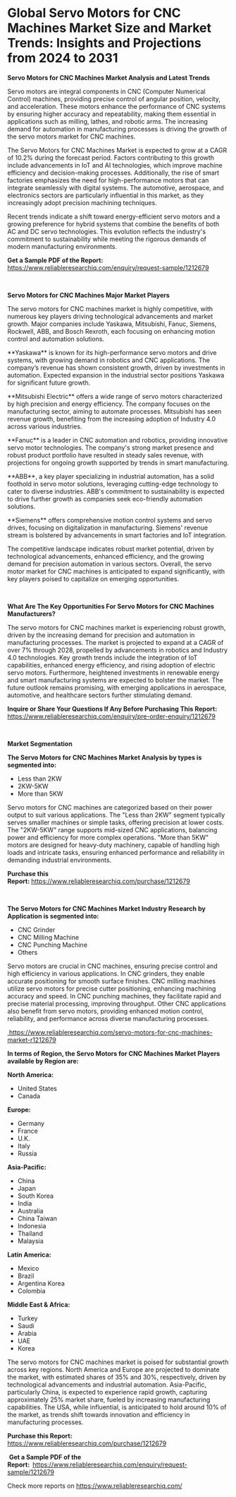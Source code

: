 <p><h1>Global Servo Motors for CNC Machines Market Size and Market Trends: Insights and Projections from 2024 to 2031</h1></p><p><strong>Servo Motors for CNC Machines Market Analysis and Latest Trends</strong></p>
<p><p>Servo motors are integral components in CNC (Computer Numerical Control) machines, providing precise control of angular position, velocity, and acceleration. These motors enhance the performance of CNC systems by ensuring higher accuracy and repeatability, making them essential in applications such as milling, lathes, and robotic arms. The increasing demand for automation in manufacturing processes is driving the growth of the servo motors market for CNC machines.</p><p>The Servo Motors for CNC Machines Market is expected to grow at a CAGR of 10.2% during the forecast period. Factors contributing to this growth include advancements in IoT and AI technologies, which improve machine efficiency and decision-making processes. Additionally, the rise of smart factories emphasizes the need for high-performance motors that can integrate seamlessly with digital systems. The automotive, aerospace, and electronics sectors are particularly influential in this market, as they increasingly adopt precision machining techniques.</p><p>Recent trends indicate a shift toward energy-efficient servo motors and a growing preference for hybrid systems that combine the benefits of both AC and DC servo technologies. This evolution reflects the industry's commitment to sustainability while meeting the rigorous demands of modern manufacturing environments.</p></p>
<p><strong>Get a Sample PDF of the Report:&nbsp;</strong> <a href="https://www.reliableresearchiq.com/enquiry/request-sample/1212679?utm_campaign=1996&utm_medium=2&utm_source=Github&utm_content=ia&utm_term=27122024&utm_id=servo-motors-for-cnc-machines">https://www.reliableresearchiq.com/enquiry/request-sample/1212679</a></p>
<p>&nbsp;</p>
<p><strong>Servo Motors for CNC Machines Major Market Players</strong></p>
<p><p>The servo motors for CNC machines market is highly competitive, with numerous key players driving technological advancements and market growth. Major companies include Yaskawa, Mitsubishi, Fanuc, Siemens, Rockwell, ABB, and Bosch Rexroth, each focusing on enhancing motion control and automation solutions.</p><p>**Yaskawa** is known for its high-performance servo motors and drive systems, with growing demand in robotics and CNC applications. The company’s revenue has shown consistent growth, driven by investments in automation. Expected expansion in the industrial sector positions Yaskawa for significant future growth.</p><p>**Mitsubishi Electric** offers a wide range of servo motors characterized by high precision and energy efficiency. The company focuses on the manufacturing sector, aiming to automate processes. Mitsubishi has seen revenue growth, benefiting from the increasing adoption of Industry 4.0 across various industries.</p><p>**Fanuc** is a leader in CNC automation and robotics, providing innovative servo motor technologies. The company's strong market presence and robust product portfolio have resulted in steady sales revenue, with projections for ongoing growth supported by trends in smart manufacturing.</p><p>**ABB**, a key player specializing in industrial automation, has a solid foothold in servo motor solutions, leveraging cutting-edge technology to cater to diverse industries. ABB's commitment to sustainability is expected to drive further growth as companies seek eco-friendly automation solutions.</p><p>**Siemens** offers comprehensive motion control systems and servo drives, focusing on digitalization in manufacturing. Siemens' revenue stream is bolstered by advancements in smart factories and IoT integration.</p><p>The competitive landscape indicates robust market potential, driven by technological advancements, enhanced efficiency, and the growing demand for precision automation in various sectors. Overall, the servo motor market for CNC machines is anticipated to expand significantly, with key players poised to capitalize on emerging opportunities.</p></p>
<p>&nbsp;</p>
<p><strong>What Are The Key Opportunities For Servo Motors for CNC Machines Manufacturers?</strong></p>
<p><p>The servo motors for CNC machines market is experiencing robust growth, driven by the increasing demand for precision and automation in manufacturing processes. The market is projected to expand at a CAGR of over 7% through 2028, propelled by advancements in robotics and Industry 4.0 technologies. Key growth trends include the integration of IoT capabilities, enhanced energy efficiency, and rising adoption of electric servo motors. Furthermore, heightened investments in renewable energy and smart manufacturing systems are expected to bolster the market. The future outlook remains promising, with emerging applications in aerospace, automotive, and healthcare sectors further stimulating demand.</p></p>
<p><strong>Inquire or Share Your Questions If Any Before Purchasing This Report:</strong> <a href="https://www.reliableresearchiq.com/enquiry/pre-order-enquiry/1212679?utm_campaign=1996&utm_medium=2&utm_source=Github&utm_content=ia&utm_term=27122024&utm_id=servo-motors-for-cnc-machines">https://www.reliableresearchiq.com/enquiry/pre-order-enquiry/1212679</a></p>
<p>&nbsp;</p>
<p><strong>Market Segmentation</strong></p>
<p><strong>The Servo Motors for CNC Machines Market Analysis by types is segmented into:</strong></p>
<p><ul><li>Less than 2KW</li><li>2KW-5KW</li><li>More than 5KW</li></ul></p>
<p><p>Servo motors for CNC machines are categorized based on their power output to suit various applications. The "Less than 2KW" segment typically serves smaller machines or simple tasks, offering precision at lower costs. The "2KW-5KW" range supports mid-sized CNC applications, balancing power and efficiency for more complex operations. "More than 5KW" motors are designed for heavy-duty machinery, capable of handling high loads and intricate tasks, ensuring enhanced performance and reliability in demanding industrial environments.</p></p>
<p><strong>Purchase this Report:&nbsp;</strong><a href="https://www.reliableresearchiq.com/purchase/1212679?utm_campaign=1996&utm_medium=2&utm_source=Github&utm_content=ia&utm_term=27122024&utm_id=servo-motors-for-cnc-machines">https://www.reliableresearchiq.com/purchase/1212679</a></p>
<p>&nbsp;</p>
<p><strong>The Servo Motors for CNC Machines Market Industry Research by Application is segmented into:</strong></p>
<p><ul><li>CNC Grinder</li><li>CNC Milling Machine</li><li>CNC Punching Machine</li><li>Others</li></ul></p>
<p><p>Servo motors are crucial in CNC machines, ensuring precise control and high efficiency in various applications. In CNC grinders, they enable accurate positioning for smooth surface finishes. CNC milling machines utilize servo motors for precise cutter positioning, enhancing machining accuracy and speed. In CNC punching machines, they facilitate rapid and precise material processing, improving throughput. Other CNC applications also benefit from servo motors, providing enhanced motion control, reliability, and performance across diverse manufacturing processes.</p></p>
<p><a href="https://www.reliableresearchiq.com/servo-motors-for-cnc-machines-market-r1212679?utm_campaign=1996&utm_medium=2&utm_source=Github&utm_content=ia&utm_term=27122024&utm_id=servo-motors-for-cnc-machines">&nbsp;https://www.reliableresearchiq.com/servo-motors-for-cnc-machines-market-r1212679</a></p>
<p><strong>In terms of Region, the Servo Motors for CNC Machines Market Players available by Region are:</strong></p>
<p>
    <p> <strong> North America: </strong>
        <ul>
            <li>United States</li>
            <li>Canada</li>
        </ul>
        </p> 
    <p> <strong> Europe: </strong>
        <ul>
            <li>Germany</li>
            <li>France</li>
            <li>U.K.</li>
            <li>Italy</li>
            <li>Russia</li>
        </ul>
        </p> 
    <p> <strong> Asia-Pacific: </strong>
        <ul>
            <li>China</li>
            <li>Japan</li>
            <li>South Korea</li>
            <li>India</li>
            <li>Australia</li>
            <li>China Taiwan</li>
            <li>Indonesia</li>
            <li>Thailand</li>
            <li>Malaysia</li>
        </ul>
        </p> 
    <p> <strong> Latin America: </strong>
        <ul>
            <li>Mexico</li>
            <li>Brazil</li>
            <li>Argentina Korea</li>
            <li>Colombia</li>
        </ul>
        </p> 
    <p> <strong> Middle East & Africa: </strong>
        <ul>
            <li>Turkey</li>
            <li>Saudi</li>
            <li>Arabia</li>
            <li>UAE</li>
            <li>Korea</li>
        </ul>
    </p>
    </p>
<p><p>The servo motors for CNC machines market is poised for substantial growth across key regions. North America and Europe are projected to dominate the market, with estimated shares of 35% and 30%, respectively, driven by technological advancements and industrial automation. Asia-Pacific, particularly China, is expected to experience rapid growth, capturing approximately 25% market share, fueled by increasing manufacturing capabilities. The USA, while influential, is anticipated to hold around 10% of the market, as trends shift towards innovation and efficiency in manufacturing processes.</p></p>
<p><strong>Purchase this Report: </strong><a href="https://www.reliableresearchiq.com/purchase/1212679?utm_campaign=1996&utm_medium=2&utm_source=Github&utm_content=ia&utm_term=27122024&utm_id=servo-motors-for-cnc-machines">https://www.reliableresearchiq.com/purchase/1212679</a></p>
<p>&nbsp;<strong>Get a Sample PDF of the Report:&nbsp;&nbsp;</strong><a href="https://www.reliableresearchiq.com/enquiry/request-sample/1212679?utm_campaign=1996&utm_medium=2&utm_source=Github&utm_content=ia&utm_term=27122024&utm_id=servo-motors-for-cnc-machines">https://www.reliableresearchiq.com/enquiry/request-sample/1212679</a></p>
<p><strong></strong></p>
<p>Check more reports on <a href="https://www.reliableresearchiq.com/?utm_campaign=1996&utm_medium=2&utm_source=Github&utm_content=ia&utm_term=27122024&utm_id=servo-motors-for-cnc-machines">https://www.reliableresearchiq.com/</a></p>